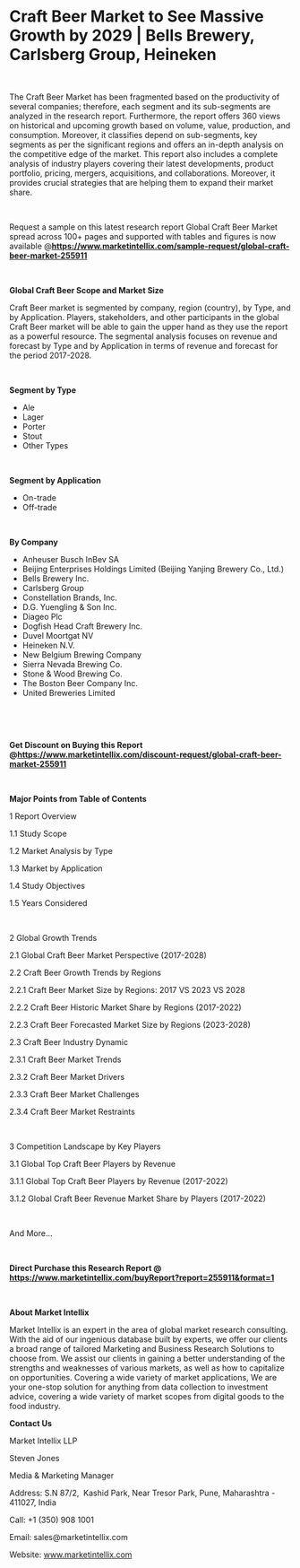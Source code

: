 <h1><strong>Craft Beer Market to See Massive Growth by 2029 | Bells Brewery, Carlsberg Group, Heineken&nbsp;</strong></h1>

<p>&nbsp;</p>

<p>The Craft Beer Market has been fragmented based on the productivity of several companies; therefore, each segment and its sub-segments are analyzed in the research report. Furthermore, the report offers 360 views on historical and upcoming growth based on volume, value, production, and consumption. Moreover, it classifies depend on sub-segments, key segments as per the significant regions and offers an in-depth analysis on the competitive edge of the market. This report also includes a complete analysis of industry players covering their latest developments, product portfolio, pricing, mergers, acquisitions, and collaborations. Moreover, it provides crucial strategies that are helping them to expand their market share.</p>

<p>&nbsp;</p>

<p>Request a sample on this latest research report Global Craft Beer Market spread across 100+ pages and supported with tables and figures is now available @<a href="https://www.marketintellix.com/sample-request/global-craft-beer-market-255911"><strong>https://www.marketintellix.com/sample-request/global-craft-beer-market-255911</strong></a></p>

<p>&nbsp;</p>

<p><strong>Global Craft Beer Scope and Market Size</strong></p>

<p>Craft Beer market is segmented by company, region (country), by Type, and by Application. Players, stakeholders, and other participants in the global Craft Beer market will be able to gain the upper hand as they use the report as a powerful resource. The segmental analysis focuses on revenue and forecast by Type and by Application in terms of revenue and forecast for the period 2017-2028.</p>

<p>&nbsp;</p>

<p><strong>Segment by Type</strong></p>

<ul>
	<li>Ale</li>
	<li>Lager</li>
	<li>Porter</li>
	<li>Stout</li>
	<li>Other Types</li>
</ul>

<p>&nbsp;</p>

<p><strong>Segment by Application</strong></p>

<ul>
	<li>On-trade</li>
	<li>Off-trade</li>
</ul>

<p>&nbsp;</p>

<p><strong>By Company</strong></p>

<ul>
	<li>Anheuser Busch InBev SA</li>
	<li>Beijing Enterprises Holdings Limited (Beijing Yanjing Brewery Co., Ltd.)</li>
	<li>Bells Brewery Inc.</li>
	<li>Carlsberg Group</li>
	<li>Constellation Brands, Inc.</li>
	<li>D.G. Yuengling &amp; Son Inc.</li>
	<li>Diageo Plc</li>
	<li>Dogfish Head Craft Brewery Inc.</li>
	<li>Duvel Moortgat NV</li>
	<li>Heineken N.V.</li>
	<li>New Belgium Brewing Company</li>
	<li>Sierra Nevada Brewing Co.</li>
	<li>Stone &amp; Wood Brewing Co.</li>
	<li>The Boston Beer Company Inc.</li>
	<li>United Breweries Limited</li>
</ul>

<p>&nbsp;</p>

<p>&nbsp;</p>

<p><strong>Get Discount on Buying this Report @</strong><a href="https://www.marketintellix.com/discount-request/global-craft-beer-market-255911"><strong>https://www.marketintellix.com/discount-request/global-craft-beer-market-255911</strong></a></p>

<p>&nbsp;</p>

<p><strong>Major Points from Table of Contents</strong></p>

<p>1 Report Overview</p>

<p>1.1 Study Scope</p>

<p>1.2 Market Analysis by Type</p>

<p>1.3 Market by Application</p>

<p>1.4 Study Objectives</p>

<p>1.5 Years Considered</p>

<p>&nbsp;</p>

<p>2 Global Growth Trends</p>

<p>2.1 Global Craft Beer Market Perspective (2017-2028)</p>

<p>2.2 Craft Beer Growth Trends by Regions</p>

<p>2.2.1 Craft Beer Market Size by Regions: 2017 VS 2023 VS 2028</p>

<p>2.2.2 Craft Beer Historic Market Share by Regions (2017-2022)</p>

<p>2.2.3 Craft Beer Forecasted Market Size by Regions (2023-2028)</p>

<p>2.3 Craft Beer Industry Dynamic</p>

<p>2.3.1 Craft Beer Market Trends</p>

<p>2.3.2 Craft Beer Market Drivers</p>

<p>2.3.3 Craft Beer Market Challenges</p>

<p>2.3.4 Craft Beer Market Restraints</p>

<p>&nbsp;</p>

<p>3 Competition Landscape by Key Players</p>

<p>3.1 Global Top Craft Beer Players by Revenue</p>

<p>3.1.1 Global Top Craft Beer Players by Revenue (2017-2022)</p>

<p>3.1.2 Global Craft Beer Revenue Market Share by Players (2017-2022)</p>

<p>&nbsp;</p>

<p>And More...</p>

<p>&nbsp;</p>

<p><strong>Direct Purchase this Research Report @ </strong><a href="https://www.marketintellix.com/buyReport?report=255911&amp;format=1"><strong>https://www.marketintellix.com/buyReport?report=255911&amp;format=1</strong></a></p>

<p>&nbsp;</p>

<p><strong>About Market Intellix</strong></p>

<p>Market Intellix is an expert in the area of global market research consulting. With the aid of our ingenious database built by experts, we offer our clients a broad range of tailored Marketing and Business Research Solutions to choose from. We assist our clients in gaining a better understanding of the strengths and weaknesses of various markets, as well as how to capitalize on opportunities. Covering a wide variety of market applications, We are your one-stop solution for anything from data collection to investment advice, covering a wide variety of market scopes from digital goods to the food industry.</p>

<p><strong>Contact Us&nbsp;</strong></p>

<p>Market Intellix LLP</p>

<p>Steven Jones</p>

<p>Media &amp; Marketing Manager&nbsp;</p>

<p>Address: S.N 87/2,&nbsp; Kashid Park, Near Tresor Park, Pune, Maharashtra - 411027, India</p>

<p>Call: +1 (350) 908 1001</p>

<p>Email: sales@marketintellix.com&nbsp;</p>

<p>Website: <a href="https://www.marketintellix.com/">www.marketintellix.com</a></p>

<p>&nbsp;</p>
